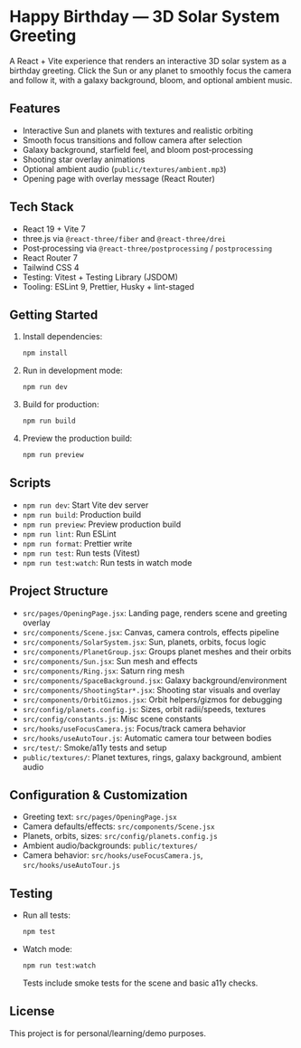 # Happy Birthday — 3D Solar System Greeting

A React + Vite experience that renders an interactive 3D solar system as a birthday greeting. Click the Sun or any planet to smoothly focus the camera and follow it, with a galaxy background, bloom, and optional ambient music.

## Features

- Interactive Sun and planets with textures and realistic orbiting
- Smooth focus transitions and follow camera after selection
- Galaxy background, starfield feel, and bloom post‑processing
- Shooting star overlay animations
- Optional ambient audio (`public/textures/ambient.mp3`)
- Opening page with overlay message (React Router)

## Tech Stack

- React 19 + Vite 7
- three.js via `@react-three/fiber` and `@react-three/drei`
- Post‑processing via `@react-three/postprocessing` / `postprocessing`
- React Router 7
- Tailwind CSS 4
- Testing: Vitest + Testing Library (JSDOM)
- Tooling: ESLint 9, Prettier, Husky + lint-staged

## Getting Started

1. Install dependencies:
   ```bash
   npm install
   ```
2. Run in development mode:
   ```bash
   npm run dev
   ```
3. Build for production:
   ```bash
   npm run build
   ```
4. Preview the production build:
   ```bash
   npm run preview
   ```

## Scripts

- `npm run dev`: Start Vite dev server
- `npm run build`: Production build
- `npm run preview`: Preview production build
- `npm run lint`: Run ESLint
- `npm run format`: Prettier write
- `npm run test`: Run tests (Vitest)
- `npm run test:watch`: Run tests in watch mode

## Project Structure

- `src/pages/OpeningPage.jsx`: Landing page, renders scene and greeting overlay
- `src/components/Scene.jsx`: Canvas, camera controls, effects pipeline
- `src/components/SolarSystem.jsx`: Sun, planets, orbits, focus logic
- `src/components/PlanetGroup.jsx`: Groups planet meshes and their orbits
- `src/components/Sun.jsx`: Sun mesh and effects
- `src/components/Ring.jsx`: Saturn ring mesh
- `src/components/SpaceBackground.jsx`: Galaxy background/environment
- `src/components/ShootingStar*.jsx`: Shooting star visuals and overlay
- `src/components/OrbitGizmos.jsx`: Orbit helpers/gizmos for debugging
- `src/config/planets.config.js`: Sizes, orbit radii/speeds, textures
- `src/config/constants.js`: Misc scene constants
- `src/hooks/useFocusCamera.js`: Focus/track camera behavior
- `src/hooks/useAutoTour.js`: Automatic camera tour between bodies
- `src/test/`: Smoke/a11y tests and setup
- `public/textures/`: Planet textures, rings, galaxy background, ambient audio

## Configuration & Customization

- Greeting text: `src/pages/OpeningPage.jsx`
- Camera defaults/effects: `src/components/Scene.jsx`
- Planets, orbits, sizes: `src/config/planets.config.js`
- Ambient audio/backgrounds: `public/textures/`
- Camera behavior: `src/hooks/useFocusCamera.js`, `src/hooks/useAutoTour.js`

## Testing

- Run all tests:
  ```bash
  npm test
  ```
- Watch mode:
  ```bash
  npm run test:watch
  ```
  Tests include smoke tests for the scene and basic a11y checks.

## License

This project is for personal/learning/demo purposes.
